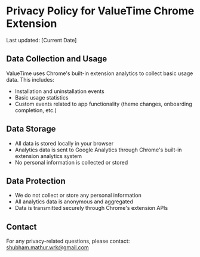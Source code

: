 # Privacy Policy for ValueTime Chrome Extension

Last updated: [Current Date]

## Data Collection and Usage

ValueTime uses Chrome's built-in extension analytics to collect basic usage data. This includes:
- Installation and uninstallation events
- Basic usage statistics
- Custom events related to app functionality (theme changes, onboarding completion, etc.)

## Data Storage

- All data is stored locally in your browser
- Analytics data is sent to Google Analytics through Chrome's built-in extension analytics system
- No personal information is collected or stored

## Data Protection

- We do not collect or store any personal information
- All analytics data is anonymous and aggregated
- Data is transmitted securely through Chrome's extension APIs

## Contact

For any privacy-related questions, please contact: shubham.mathur.wrk@gmail.com 